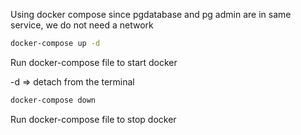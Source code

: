 Using docker compose since pgdatabase  and pg admin are in same service, we do not need a network

```sh 
docker-compose up -d
``` 
Run docker-compose file to start docker

-d => detach from the terminal

```sh 
docker-compose down 
``` 
Run docker-compose file to stop docker

